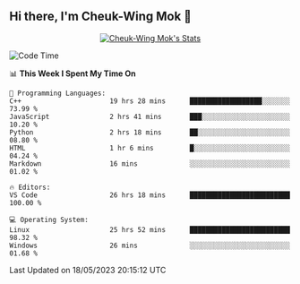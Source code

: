 ## Hi there, I'm Cheuk-Wing Mok 👋

<!--
**mozro0327/mozro0327** is a ✨ _special_ ✨ repository because its `README.md` (this file) appears on your GitHub profile.

Here are some ideas to get you started:

- 🔭 I’m currently working on ...
- 🌱 I’m currently learning ...
- 👯 I’m looking to collaborate on ...
- 🤔 I’m looking for help with ...
- 💬 Ask me about ...
- 📫 How to reach me: ...
- 😄 Pronouns: ...
- ⚡ Fun fact: ...
-->

<p align="center">
  <a href="https://github.com/mozro0327" class="rich-diff-level-one">
    <img src="https://github-readme-stats.vercel.app/api?username=mozro0327&title_color=333&text_color=777" alt="Cheuk-Wing Mok's Stats" >
    <!-- &hide=issues
    <img src="https://github-readme-stats.vercel.app/api?username=mozro0327&hide=issues&title_color=333&text_color=777" alt="Cheuk-Wing Mok's Stats" >
    -->
  </a>
</p>

<!--START_SECTION:waka-->
![Code Time](http://img.shields.io/badge/Code%20Time-1%2C541%20hrs%2022%20mins-blue)

📊 **This Week I Spent My Time On** 

```text
💬 Programming Languages: 
C++                      19 hrs 28 mins      ██████████████████░░░░░░░   73.99 % 
JavaScript               2 hrs 41 mins       ███░░░░░░░░░░░░░░░░░░░░░░   10.20 % 
Python                   2 hrs 18 mins       ██░░░░░░░░░░░░░░░░░░░░░░░   08.80 % 
HTML                     1 hr 6 mins         █░░░░░░░░░░░░░░░░░░░░░░░░   04.24 % 
Markdown                 16 mins             ░░░░░░░░░░░░░░░░░░░░░░░░░   01.02 % 

🔥 Editors: 
VS Code                  26 hrs 18 mins      █████████████████████████   100.00 % 

💻 Operating System: 
Linux                    25 hrs 52 mins      █████████████████████████   98.32 % 
Windows                  26 mins             ░░░░░░░░░░░░░░░░░░░░░░░░░   01.68 % 
```


 Last Updated on 18/05/2023 20:15:12 UTC
<!--END_SECTION:waka-->
